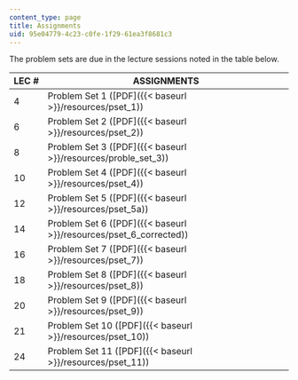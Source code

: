 ```yaml
---
content_type: page
title: Assignments
uid: 95e04779-4c23-c0fe-1f29-61ea3f8681c3
---
```


The problem sets are due in the lecture sessions noted in the table below.

| LEC # | ASSIGNMENTS |
| --- | --- |
| 4 | Problem Set 1 ([PDF]({{< baseurl >}}/resources/pset_1)) |
| 6 | Problem Set 2 ([PDF]({{< baseurl >}}/resources/pset_2)) |
| 8 | Problem Set 3 ([PDF]({{< baseurl >}}/resources/proble_set_3)) |
| 10 | Problem Set 4 ([PDF]({{< baseurl >}}/resources/pset_4)) |
| 12 | Problem Set 5 ([PDF]({{< baseurl >}}/resources/pset_5a)) |
| 14 | Problem Set 6 ([PDF]({{< baseurl >}}/resources/pset_6_corrected)) |
| 16 | Problem Set 7 ([PDF]({{< baseurl >}}/resources/pset_7)) |
| 18 | Problem Set 8 ([PDF]({{< baseurl >}}/resources/pset_8)) |
| 20 | Problem Set 9 ([PDF]({{< baseurl >}}/resources/pset_9)) |
| 21 | Problem Set 10 ([PDF]({{< baseurl >}}/resources/pset_10)) |
| 24 | Problem Set 11 ([PDF]({{< baseurl >}}/resources/pset_11))